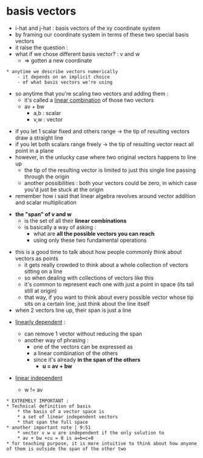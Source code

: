 # basis vectors
- i-hat and j-hat : basis vectors of the xy coordinate system
- by framing our coordinate system in terms of these two special basis vectors
- it raise the question :
- what if we chose different basis vector? : v and w 
    - => gotten a new coordinate
```
* anytime we describe vectors numerically
    - it depends on an implicit choice
    - of what basis vectors we're using
```
* so anytime that you're scaling two vectors and adding them :
    - it's called a [linear combination](linear-combination) of those two vectors
    - av + bw 
        - a,b : scalar
        - v,w : vector

- if you let 1 scalar fixed and others range -> the tip of resulting vectors draw a straight line
- if you let both scalars range freely -> the tip of resulting vector react all point in a plane
- however, in the unlucky case where two original vectors happens to line up
    - the tip of the resulting vector is limited to just this single line passing through the origin 
    - another possibilities : both your vectors could be zero, in which case you'd just be stuck at the origin
- remember how i said that linear algebra revolves around vector addition and scalar multiplication

* **the "span" of v and w**
    - is the set of all their **linear combinations**
    * is basically a way of asking :
        - what are **all the possible vectors you can reach**
        - using only these two fundamental operations

- this is a good time to talk about how people commonly think about vectors as points
    - it gets really crowded to think about a whole collection of vectors sitting on a line
    - so when dealing with collections of vectors like this
    - it's common to represent each one with just a point in space (its tail still at origin)
    - that way, if you want to think about every possible vector whose tip sits on a certain line, just think about the line itself
- when 2 vectors line up, their span is just a line

* [linearly dependent](linearly-dependent) :
    - can remove 1 vector without reducing the span
    - another way of phrasing :
        * one of the vectors can be expressed as
        * a linear combination of the others
        - since it's already **in the span of the others**
            - **u = av + bw**

* [linear independent](linear-independent)
    - w != av
```
* EXTREMELY IMPORTANT :
* Technical definition of basis
    * the basis of a vector space is
    * a set of linear independent vectors
    * that span the full space
* another important note | 9:51
    * vector v w u are independent if the only solution to
    * av + bw +cu = 0 is a=b=c=0
* for teaching purpose, it is more intuitive to think about how anyone of them is outside the span of the other two
```
